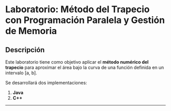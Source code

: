 # Laboratorio: Método del Trapecio con Programación Paralela y Gestión de Memoria

## Descripción
Este laboratorio tiene como objetivo aplicar el **método numérico del trapecio** para aproximar el área bajo la curva de una función definida en un intervalo \[a, b\].  

Se desarrollará dos implementaciones:
1. **Java**
2. **C++**

---


